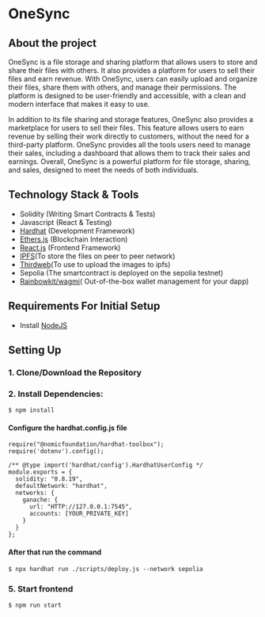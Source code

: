 # OneSync
## About the project
OneSync is a file storage and sharing platform that allows users to store and share their files with others. It also provides a platform for users to sell their files and earn revenue. With OneSync, users can easily upload and organize their files, share them with others, and manage their permissions. The platform is designed to be user-friendly and accessible, with a clean and modern interface that makes it easy to use.

In addition to its file sharing and storage features, OneSync also provides a marketplace for users to sell their files. This feature allows users to earn revenue by selling their work directly to customers, without the need for a third-party platform. OneSync provides all the tools users need to manage their sales, including a dashboard that allows them to track their sales and earnings. Overall, OneSync is a powerful platform for file storage, sharing, and sales, designed to meet the needs of both individuals.

## Technology Stack & Tools

- Solidity (Writing Smart Contracts & Tests)
- Javascript (React & Testing)
- [Hardhat](https://hardhat.org/) (Development Framework)
- [Ethers.js](https://docs.ethers.io/v5/) (Blockchain Interaction)
- [React.js](https://reactjs.org/) (Frontend Framework)
- [IPFS](https:ipfs://ipfs.tech/)(To store the files on peer to peer network)
- [Thirdweb](https://thirdweb.com/)(To use to upload the images to ipfs)
- Sepolia (The smartcontract is deployed on the sepolia testnet)
- [Rainbowkit/wagmi](https://www.rainbowkit.com/)(
  Out-of-the-box wallet management for your dapp)



## Requirements For Initial Setup
- Install [NodeJS](https://nodejs.org/en/)

## Setting Up
### 1. Clone/Download the Repository

### 2. Install Dependencies:
`$ npm install`

#### Configure  the hardhat.config.js file

```
require("@nomicfoundation/hardhat-toolbox");
require('dotenv').config();

/** @type import('hardhat/config').HardhatUserConfig */
module.exports = {
  solidity: "0.8.19",
  defaultNetwork: "hardhat",
  networks: {
    ganache: {
      url: "HTTP://127.0.0.1:7545",
      accounts: [YOUR_PRIVATE_KEY]
    }
  }
};
```
#### After that run the command

`$ npx hardhat run ./scripts/deploy.js --network sepolia`


### 5. Start frontend
`$ npm run start`

